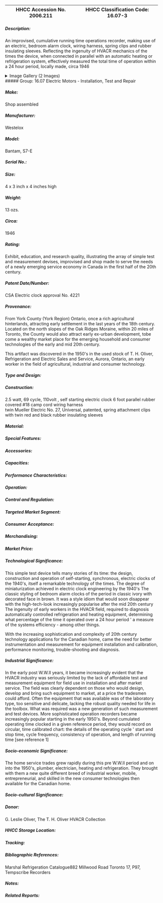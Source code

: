 | **HHCC Accession No. 2006.211** |**HHCC Classification Code:  16.07-3**|
| ----------- | ----------- |
##### Description:
An improvised, cumulative running time operations recorder, making use of an electric, bedroom alarm clock, wiring harness, spring clips and rubber insulating sleeves. Reflecting the ingenuity of HVACR mechanics of the times the device, when connected in parallel with an automatic heating or refrigeration system, effectively measured the total time of operation within a 24 hour period, locally made, circa 1946


<details>
	<summary>Image Gallery (2 Images)</summary>
<div class="gallery gallery-wrapper--full" contenteditable="false" data-is-empty="false" data-translation="Add images" data-columns="6">
<figure class="gallery__item"><a href="#DOMAIN_NAME#gallery/16.07-3.jpg" data-size="1636x746"><img src="#DOMAIN_NAME#gallery/16.07-3-thumbnail.jpg" alt=""></a></figure>
<figure class="gallery__item"><a href="#DOMAIN_NAME#gallery/16.07-3a.jpg" data-size="1311x1304"><img src="#DOMAIN_NAME#gallery/16.07-3a-thumbnail.jpg" alt=""></a></figure>
</div>
</details>
##### Group:
16.07 Electric Motors - Installation, Test and Repair

##### Make:
Shop assembled

##### Manufacturer:
Westelox

##### Model:
Bantam, S7-E

##### Serial No.:


##### Size:
4 x 3 inch x 4 inches high

##### Weight:
13 ozs.

##### Circa:
1946

##### Rating:
Exhibit, education, and research quality, illustrating the array of simple test and measurement devises, improvised and shop made to serve the needs of a newly emerging service economy in Canada in the first half of the 20th century.

##### Patent Date/Number:
CSA Electric clock approval No. 4221

##### Provenance:
From York County (York Region) Ontario, once a rich agricultural hinterlands, attracting early settlement in the last years of the 18th century. Located on the north slopes of the Oak Ridges Moraine, within 20 miles of Toronto, the County would also attract early ex-urban development, tobe come a wealthy market place for the emerging household and consumer technologies of the early and mid 20th century. 

This artifact was discovered in the 1950's in the used stock of T. H. Oliver, Refrigeration and Electric Sales and Service, Aurora, Ontario, an early worker in the field of agricultural, industrial and consumer technology.

##### Type and Design:


##### Construction:
2.5 watt, 69 cycle, 110volt , self starting electric clock 
6 foot parallel rubber covered #18 camp cord wiring harness  
twin Mueller Electric No. 27, Universal,  patented, spring attachment clips with twin red and black rubber insulating sleeves

##### Material:


##### Special Features:


##### Accessories:


##### Capacities:


##### Performance Characteristics:


##### Operation:


##### Control and Regulation:


##### Targeted Market Segment:


##### Consumer Acceptance:


##### Merchandising:


##### Market Price:


##### Technological Significance:
This simple test device tells many stories of its time: 
the design, construction and operation of self-starting, synchronous, electric clocks of the 1940's, itself a remarkable technology of the times. 
The degree of miniaturization achieved in electric clock engineering by the 1940's
The classic styling of bedroom alarm clocks of the period in classic ivory with decorated face in brown. It was a style idiom that  would soon disappear with the high-tech-look increasingly popularise after the mid 20th century   
 The ingenuity of early workers in the HVACR field, required to diagnosis automatically controlled refrigeration and heating equipment, determining what percentage of the time it operated over a 24 hour period ' a measure of the systems efficiency - among other things.
 
With the increasing sophistication and complexity of 20th century technology applications for the Canadian home, came the need for better instrumentation and measurement for equipment installation and calibration, performance monitoring, trouble-shooting and diagnosis.

##### Industrial Significance:
In the early post W.W.II years, it became increasingly evident that the HVACR industry was seriously limited by the lack of affordable test and measurement equipment for field use in installation and after market service. 
The field was clearly dependent on those who would design, develop and bring such equipment to market, at a price the tradesmen could afford. Often the equipment that was available was of the laboratory type, too sensitive and delicate, lacking the robust quality needed for life in the toolbox. What was required was a new generation of such measurement and test devices.
More sophisticated operation recorders became increasingly popular starting in the early 1950's.  Beyond cumulated operating time clocked in a given reference period, they would record on circular, time calibrated chart: the details of the operating cycle ' start and stop time, cycle frequency, consistency of operation, and length of running time  [see reference 1]

##### Socio-economic Significance:
The home service trades grew rapidly during this pre W.W.II period and on into the 1950's, plumber, electrician, heating and refrigeration. They brought with them a new quite different breed of industrial worker, mobile, entrepreneurial, and skilled in the new consumer technologies then available for the Canadian home.

##### Socio-cultural Significance:


##### Donor:
G. Leslie Oliver, The T. H. Oliver HVACR Collection

##### HHCC Storage Location:


##### Tracking:


##### Bibliographic References:
Marshal Refrigeration Catalogue882 Millwood Road Toronto 17, P97, Tempscribe Recorders

##### Notes:


##### Related Reports:

